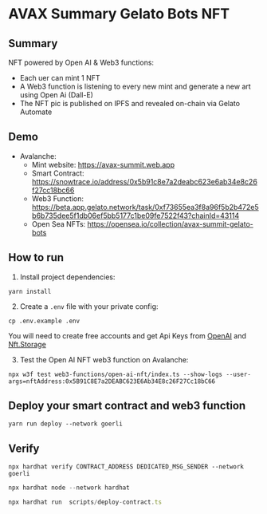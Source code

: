 # AVAX Summary Gelato Bots NFT

## Summary

NFT powered by Open AI & Web3 functions:
- Each uer can mint 1 NFT
- A Web3 function is listening to every new mint and generate a new art using Open Ai (Dall-E)
- The NFT pic is published on IPFS and revealed on-chain via Gelato Automate

## Demo
- Avalanche:
  - Mint website: https://avax-summit.web.app 
  - Smart Contract: https://snowtrace.io/address/0x5b91c8e7a2deabc623e6ab34e8c26f27cc18bc66
  - Web3 Function: https://beta.app.gelato.network/task/0xf73655ea3f8a96f5b2b472e5b6b735dee5f1db06ef5bb5177c1be09fe7522f43?chainId=43114
  - Open Sea NFTs: https://opensea.io/collection/avax-summit-gelato-bots

## How to run 

1. Install project dependencies:
```
yarn install
```

2. Create a `.env` file with your private config:
```
cp .env.example .env
```
You will need to create free accounts and get Api Keys from [OpenAI](https://platform.openai.com/) and [Nft.Storage](https://nft.storage/)

3. Test the Open AI NFT web3 function on Avalanche:
```
npx w3f test web3-functions/open-ai-nft/index.ts --show-logs --user-args=nftAddress:0x5B91C8E7a2DEABC623E6Ab34E8c26F27Cc18bC66
```

## Deploy your smart contract and web3 function
```
yarn run deploy --network goerli
```

## Verify
```
npx hardhat verify CONTRACT_ADDRESS DEDICATED_MSG_SENDER --network goerli
```
```ts
npx hardhat node --network hardhat 
```

```ts
npx hardhat run  scripts/deploy-contract.ts
```